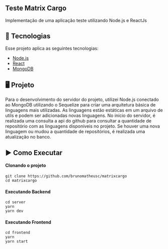 ## Teste Matrix Cargo

Implementação de uma aplicação teste utilizando Node.js e ReactJs

## 🔧 Tecnologias

Esse projeto aplica as seguintes tecnologias:

- [Node.js](https://nodejs.org/en/)
- [React](https://reactjs.org)
- [MongoDB](https://www.mongodb.com/)

## 🖥️ Projeto
Para o desenvolvimento do servidor do projeto, utilizei Node.js conectado ao MongoDB utilizando o Sequelize para criar uma arquitetura básica de linguagens mais utilizadas.
As linguagens estão estáticas em um arquivo de utils e podem ser adicionadas novas linguagens.
No início do servidor, é realizada uma consulta a api do github para consultar a quantidade de repositório com as linguagens disponíveis no projeto.
Se houver uma nova linguagem ou mudou a quantidade de repositórios, é realizada uma atualização no banco.

## ▶️ Como Executar

#### Clonando o projeto
```
git clone https://github.com/brunomatheusc/matrixcargo
cd matrixcargo

```
#### Executando Backend
```
cd server
yarn
yarn dev
```
#### Executando Frontend
```
cd frontend
yarn
yarn start